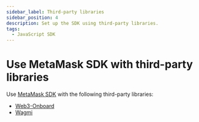 ```yaml
---
sidebar_label: Third-party libraries
sidebar_position: 4
description: Set up the SDK using third-party libraries.
tags:
  - JavaScript SDK
---
```


# Use MetaMask SDK with third-party libraries

Use [MetaMask SDK](../../../concepts/sdk/index.md) with the following third-party libraries:

- [Web3-Onboard](web3-onboard.md)
- [Wagmi](wagmi.md)
